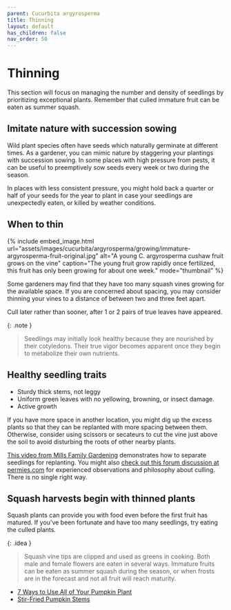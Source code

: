 ```yaml
---
parent: Cucurbita argyrosperma
title: Thinning
layout: default
has_children: false
nav_order: 50
---
```


# Thinning

This section will focus on managing the number and density of seedlings by prioritizing exceptional plants. Remember that culled immature fruit can be eaten as summer squash.

## Imitate nature with succession sowing 

Wild plant species often have seeds which naturally germinate at different times. As a gardener, you can mimic nature by staggering your plantings with succession sowing. In some places with high pressure from pests, it can be useful to preemptively sow seeds every week or two during the season.

In places with less consistent pressure, you might hold back a quarter or half of your seeds for the year to plant in case your seedlings are unexpectedly eaten, or killed by weather conditions.

## When to thin

{% include embed_image.html
    url="assets/images/cucurbita/argyrosperma/growing/immature-argyrosperma-fruit-original.jpg"
    alt="A young C. argyrosperma cushaw fruit grows on the vine"
    caption="The young fruit grow rapidly once fertilized, this fruit has only been growing for about one week."
    mode="thumbnail"
%}

Some gardeners may find that they have too many squash vines growing for the available space. If you are concerned about spacing, you may consider thinning your vines to a distance of between two and three feet apart.

Cull later rather than sooner, after 1 or 2 pairs of true leaves have appeared. 

{: .note }
> Seedlings may initially look healthy because they are nourished by their cotyledons. Their true vigor becomes apparent once they begin to metabolize their own nutrients.


## Healthy seedling traits

- Sturdy thick stems, not leggy
- Uniform green leaves with no yellowing, browning, or insect damage.
- Active growth

If you have more space in another location, you might dig up the excess plants so that they can be replanted with more spacing between them. Otherwise, consider using scissors or secateurs to cut the vine just above the soil to avoid disturbing the roots of other nearby plants.

[This video from Mills Family Gardening](https://www.youtube.com/watch?v=Hgc4abin7wE) demonstrates how to separate seedlings for replanting. You might also [check out this forum discussion at permies.com](https://permies.com/t/64209/Seedling-Thinning-Philosophy-Weak-Strong) for experienced observations and philosophy about culling. There is no single right way.

## Squash harvests begin with thinned plants 

Squash plants can provide you with food even before the first fruit has matured. If you’ve been fortunate and have too many seedlings, try eating the culled plants.

{: .idea }
> Squash vine tips are clipped and used as greens in cooking.
> Both male and female flowers are eaten in several ways.
> Immature fruits can be eaten as summer squash during the season, or when frosts are in the forecast and not all fruit will reach maturity.

- [7 Ways to Use All of Your Pumpkin Plant](https://ourpermaculturelife.com/7-ways-to-use-all-of-your-pumpkin-plant/)
- [Stir-Fried Pumpkin Stems](https://recipeyum.com.au/asian-stir-fried-pumpkin-stems/)